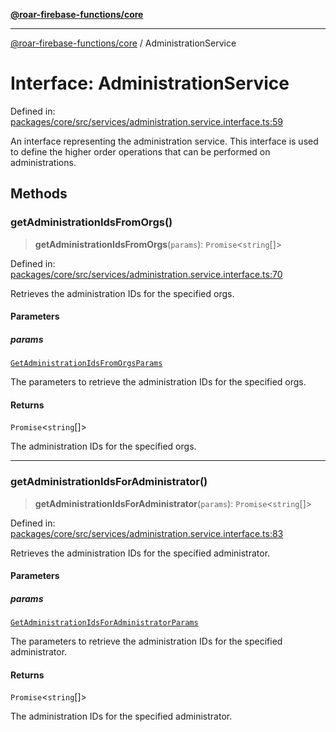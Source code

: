 [**@roar-firebase-functions/core**](../README.md)

---

[@roar-firebase-functions/core](../README.md) / AdministrationService

# Interface: AdministrationService

Defined in: [packages/core/src/services/administration.service.interface.ts:59](https://github.com/yeatmanlab/roar-firebase-functions/blob/0fc701649174b7557e55644b1065be2fa3d3d7ca/packages/core/src/services/administration.service.interface.ts#L59)

An interface representing the administration service.
This interface is used to define the higher order operations that can be performed on administrations.

## Methods

### getAdministrationIdsFromOrgs()

> **getAdministrationIdsFromOrgs**(`params`): `Promise`\<`string`[]\>

Defined in: [packages/core/src/services/administration.service.interface.ts:70](https://github.com/yeatmanlab/roar-firebase-functions/blob/0fc701649174b7557e55644b1065be2fa3d3d7ca/packages/core/src/services/administration.service.interface.ts#L70)

Retrieves the administration IDs for the specified orgs.

#### Parameters

##### params

[`GetAdministrationIdsFromOrgsParams`](GetAdministrationIdsFromOrgsParams-1.md)

The parameters to retrieve the administration IDs for the specified orgs.

#### Returns

`Promise`\<`string`[]\>

The administration IDs for the specified orgs.

---

### getAdministrationIdsForAdministrator()

> **getAdministrationIdsForAdministrator**(`params`): `Promise`\<`string`[]\>

Defined in: [packages/core/src/services/administration.service.interface.ts:83](https://github.com/yeatmanlab/roar-firebase-functions/blob/0fc701649174b7557e55644b1065be2fa3d3d7ca/packages/core/src/services/administration.service.interface.ts#L83)

Retrieves the administration IDs for the specified administrator.

#### Parameters

##### params

[`GetAdministrationIdsForAdministratorParams`](GetAdministrationIdsForAdministratorParams.md)

The parameters to retrieve the administration IDs for the specified administrator.

#### Returns

`Promise`\<`string`[]\>

The administration IDs for the specified administrator.
